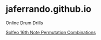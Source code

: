 # jaferrando.github.io
Online Drum Drills

[Solfeo 16th Note Permutation Combinations](./16thPermutationsCominations.html)
